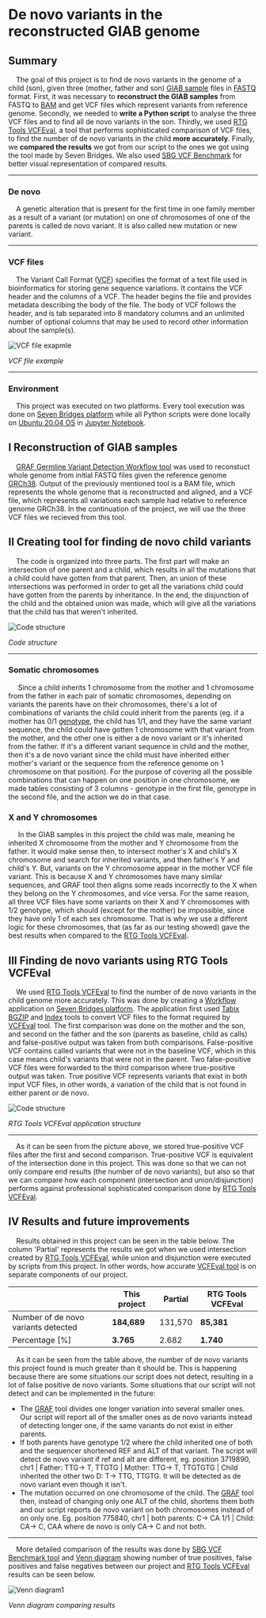 # De novo variants in the reconstructed GIAB genome

## Summary
&nbsp;&nbsp;&nbsp;&nbsp;The goal of this project is to find de novo variants in the genome of a child (son), given three (mother, father and son) [GIAB sample](https://github.com/PacificBiosciences/DevNet/wiki/Genome-in-a-Bottle-Ashkenazim-Trio) files in [FASTQ](https://en.wikipedia.org/wiki/FASTQ_format) format. First, it was necessary to **reconstruct the GIAB samples** from FASTQ to [BAM](https://support.illumina.com/help/BS_App_RNASeq_Alignment_OLH_1000000006112/Content/Source/Informatics/BAM-Format.htm) and get VCF files which represent variants from reference genome. Secondly, we needed to **write a Python script** to analyse the three VCF files and to find all de novo variants in the son. Thirdly, we used [RTG Tools VCFEval](https://github.com/RealTimeGenomics/rtg-tools), a tool that performs sophisticated comparison of VCF files, to find the number of de novo variants in the child **more accurately**. Finally, we **compared the results** we got from our script to the ones we got using the tool made by Seven Bridges. We also used [SBG VCF Benchmark](https://docs.sevenbridges.com/docs/vcf-benchmarking-app) for better visual representation of compared results.

---
### De novo
&nbsp;&nbsp;&nbsp;&nbsp;A genetic alteration that is present for the first time in one family member as a result of a variant (or mutation) on one of chromosomes of one of the parents is called de novo variant. It is also called new mutation or new variant.

---
### VCF files
&nbsp;&nbsp;&nbsp;&nbsp;The Variant Call Format ([VCF](https://en.wikipedia.org/wiki/Variant_Call_Format)) specifies the format of a text file used in bioinformatics for storing gene sequence variations. It contains the VCF header and the columns of a VCF. The header begins the file and provides metadata describing the body of the file. The body of VCF follows the header, and is tab separated into 8 mandatory columns and an unlimited number of optional columns that may be used to record other information about the sample(s).

![VCF file exapmle](images/vcf_file.png)

*VCF file example*  

---
### Environment
&nbsp;&nbsp;&nbsp;&nbsp;This project was executed on two platforms. Every tool execution was done on [Seven Bridges platform](cgc.sbgenomics.com/) while all Python scripts were done locally on [Ubuntu 20.04 OS](https://releases.ubuntu.com/20.04/) in [Jupyter Notebook](https://jupyter.org/). 

## I Reconstruction of GIAB samples
&nbsp;&nbsp;&nbsp;&nbsp;[GRAF Germline Variant Detection Workflow tool](https://docs.sevenbridges.com/docs/graph-germline-variant-detection-workflow-tutorial) was used to reconstuct whole genome from initial FASTQ files given the reference genome [GRCh38](https://www.ncbi.nlm.nih.gov/assembly/GCF_000001405.26/). Output of the previously mentioned tool is a BAM file, which represents the whole genome that is reconstructed and aligned, and a VCF file, which represents all variations each sample had relative to reference genome GRCh38. In the continuation of the project, we will use the three VCF files we recieved from this tool.

## II Creating tool for finding de novo child variants 
&nbsp;&nbsp;&nbsp;&nbsp;The code is organized into three parts. The first part will make an intersection of one parent and a child, which results in all the mutations that a child could have gotten from that parent. Then, an union of these intersections was performed in order to get all the variations child could have gotten from the parents by inheritance. In the end, the disjunction of the child and the obtained union was made, which will give all the variations that the child has that weren't inherited. 

![Code structure](images/code_structure.png)

*Code structure*  

---
### Somatic chromosomes
&nbsp;&nbsp;&nbsp;&nbsp; Since a child inherits 1 chromosome from the mother and 1 chromosome from the father in each pair of somatic chromosomes, depending on variants the parents have on their chromosomes, there's a lot of combinations of variants the child could inherit from the parents (eg. if a mother has 0/1 [genotype](https://www.genome.gov/genetics-glossary/genotype), the child has 1/1, and they have the same variant sequence, the child could have gotten 1 chromosome with that variant from the mother, and the other one is either a de novo variant or it's inherited from the father. If it's a different variant sequence in child and the mother, then it's a de novo variant since the child must have inherited either mother's variant or the sequence from the reference genome on 1 chromosome on that position). For the purpose of covering all the possible combinations that can happen on one position in one chromosome, we made tables consisting of 3 columns - genotype in the first file, genotype in the second file, and the action we do in that case. 

### X and Y chromosomes
&nbsp;&nbsp;&nbsp;&nbsp; In the GIAB samples in this project the child was male, meaning he inherited X chromosome from the mother and Y chromosome from the father. It would make sense then, to intersect mother's X and child's X chromosome and search for inherited variants, and then father's Y and child's Y. But, variants on the Y chromosome appear in the mother VCF file variant. This is because X and Y chromosomes have many similar sequences, and GRAF tool then aligns some reads incorrectly to the X when they belong on the Y chromosomes, and vice versa. For the same reason, all three VCF files have some variants on their X and Y chromosomes with 1/2 genotype, which should (except for the mother) be impossible, since they have only 1 of each sex chromosome. That is why we use a different logic for these chromosomes, that (as far as our testing showed) gave the best results when compared to the [RTG Tools VCFEval](https://github.com/RealTimeGenomics/rtg-tools).


## III Finding de novo variants using RTG Tools VCFEval 
&nbsp;&nbsp;&nbsp;&nbsp;We used [RTG Tools VCFEval](https://github.com/RealTimeGenomics/rtg-tools) to find the number of de novo variants in the child genome more accurately. This was done by creating a [Workflow](https://docs.sevenbridges.com/docs/create-a-workflow) application on [Seven Bridges platform](cgc.sbgenomics.com/). The application first used [Tabix BGZIP](https://manpages.debian.org/stretch/tabix/bgzip.1) and [Index](http://www.htslib.org/doc/tabix.html) tools to convert VCF files to the format required by [VCFEval](https://github.com/RealTimeGenomics/rtg-tools) tool. The first comparison was done on the mother and the son, and second on the father and the son (parents as baseline, child as calls) and false-positive output was taken from both comparisons. False-positive VCF contains called variants that were not in the baseline VCF, which in this case means child's variants that were not in the parent. Two false-positive VCF files were forwarded to the third comparison where true-positive output was taken. True positive VCF represents variants that exist in both input VCF files, in other words, a variation of the child that is not found in either parent or de novo. 

![Code structure](images/rtg_tools_vcfeval.png)

*RTG Tools VCFEval application structure*  

---

&nbsp;&nbsp;&nbsp;&nbsp;As it can be seen from the picture above, we stored true-positive VCF files after the first and second comparison. True-positive VCF is equivalent of the intersection done in this project. This was done so that we can not only compare end results (the number of de novo variants), but also so that we can compare how each component (intersection and union/disjunction) performs against professional sophisticated comparison done by [RTG Tools VCFEval](https://github.com/RealTimeGenomics/rtg-tools).

## IV Results and future improvements
&nbsp;&nbsp;&nbsp;&nbsp;Results obtained in this project can be seen in the table below. The column 'Partial' represents the results we got when we used intersection created by [RTG Tools VCFEval](https://github.com/RealTimeGenomics/rtg-tools), while union and disjunction were executed by scripts from this project. In other words, how accurate [VCFEval tool](https://github.com/RealTimeGenomics/rtg-tools) is on separate components of our project.

&nbsp; | This project | Partial | RTG Tools VCFEval
------------- | ------------- | ------------ | -------------
Number of de novo variants detected | **184,689** | 131,570 | **85,381**
Percentage [%] | **3.765** | 2.682 | **1.740** 

&nbsp;&nbsp;&nbsp;&nbsp;As it can be seen from the table above, the number of de novo variants this project found is much greater than it should be. This is happening because there are some situations our script does not detect, resulting in a lot of false positive de novo variants. Some situations that our script will not detect and can be implemented in the future:
  
  * The [GRAF](https://docs.sevenbridges.com/docs/graph-germline-variant-detection-workflow-tutorial) tool divides one longer variation into several smaller ones. Our script will report all of the smaller ones as de novo variants instead of detecting longer one, if the same variants do not exist in either parents.
  * If both parents have genotype 1/2 where the child inherited one of both and the sequencer shortened REF and ALT of that variant. The script will detect de novo variant if ref and alt are different, eg. position 3719890, chr1 | Father: TTG-> T, TTGTG | Mother: TTG-> T, TTGTGTG | Child inherited the other two D: T-> TTG, TTGTG. It will be detected as de novo variant even though it isn't.
  * The mutation occurred on one chromosome of the child. The [GRAF](https://docs.sevenbridges.com/docs/graph-germline-variant-detection-workflow-tutorial) tool then, instead of changing only one ALT of the child, shortens them both and our script reports de novo variant on both chromosomes instead of on only one. Eg. position 775840, chr1 | both parents: C-> CA 1/1 | Child: CA-> C, CAA where de novo is only CA-> C and not both.

---
&nbsp;&nbsp;&nbsp;&nbsp;More detailed comparison of the results was done by [SBG VCF Benchmark tool](https://docs.sevenbridges.com/docs/vcf-benchmarking-app) and [Venn diagram](https://en.wikipedia.org/wiki/Venn_diagram) showing number of true positives, false positives and false negatives between our project and [RTG Tools VCFEval](https://github.com/RealTimeGenomics/rtg-tools)  results can be seen below.

![Venn diagram1](images/venn_diagram1.png)

*Venn diagram comparing results*  

